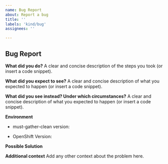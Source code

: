 ```yaml
---
name: Bug Report
about: Report a bug
title: ''
labels: 'kind/bug'
assignees: ''

---
```


## Bug Report

<!-- 
Note: Make sure to first check the prerequisites that can be found in the main README file!

Thanks for filing an issue! Before hitting the button, please answer these questions.
Fill in as much of the template below as you can. If you leave out information, we can't help you as well.
-->

**What did you do?**
A clear and concise description of the steps you took (or insert a code snippet).

**What did you expect to see?**
A clear and concise description of what you expected to happen (or insert a code snippet).

**What did you see instead? Under which circumstances?**
A clear and concise description of what you expected to happen (or insert a code snippet).


**Environment**
* must-gather-clean version:

<!--- Insert output of `./must-gather-clean version` -->

* OpenShift Version:

<!--- Insert the output of `oc version` here -->

**Possible Solution**
<!--- Only if you have suggestions on a fix for the bug -->

**Additional context**
Add any other context about the problem here.
